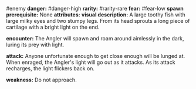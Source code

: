 #enemy
**danger:** #danger-high
**rarity:** #rarity-rare
**fear:** #fear-low
**spawn prerequisite:** None
**attributes:**
**visual description:** A large toothy fish with large milky eyes and two stumpy legs. From its head sprouts a long piece of cartilage with a bright light on the end.

**encounter:** The Angler will spawn and roam around aimlessly in the dark, luring its prey with light.

**attack:** Anyone unfortunate enough to get close enough will be lunged at. When enraged, the Angler's light will go out as it attacks. As its attack recharges, the light flickers back on.

**weakness:** Do not approach.